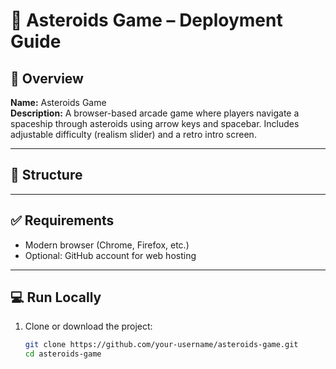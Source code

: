 # 🚀 Asteroids Game – Deployment Guide

## 📄 Overview
**Name:** Asteroids Game  
**Description:** A browser-based arcade game where players navigate a spaceship through asteroids using arrow keys and spacebar. Includes adjustable difficulty (realism slider) and a retro intro screen.

---

## 📁 Structure

---

## ✅ Requirements

- Modern browser (Chrome, Firefox, etc.)
- Optional: GitHub account for web hosting

---

## 💻 Run Locally

1. Clone or download the project:
   ```bash
   git clone https://github.com/your-username/asteroids-game.git
   cd asteroids-game
